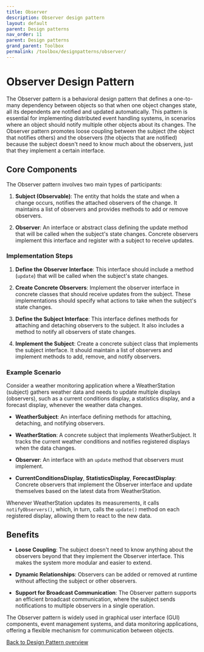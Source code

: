 ```yaml
---
title: Observer
description: Observer design pattern
layout: default
parent: Design patterns
nav_order: 11
parent: Design patterns
grand_parent: Toolbox
permalink: /toolbox/designpatterns/observer/
---
```


# Observer Design Pattern

The Observer pattern is a behavioral design pattern that defines a one-to-many dependency between objects so that when one object changes state, all its dependents are notified and updated automatically. This pattern is essential for implementing distributed event handling systems, in scenarios where an object should notify multiple other objects about its changes. The Observer pattern promotes loose coupling between the subject (the object that notifies others) and the observers (the objects that are notified) because the subject doesn't need to know much about the observers, just that they implement a certain interface.

## Core Components

The Observer pattern involves two main types of participants:

1. **Subject (Observable)**: The entity that holds the state and when a change occurs, notifies the attached observers of the change. It maintains a list of observers and provides methods to add or remove observers.

2. **Observer**: An interface or abstract class defining the update method that will be called when the subject's state changes. Concrete observers implement this interface and register with a subject to receive updates.

### Implementation Steps

1. **Define the Observer Interface**: This interface should include a method (`update`) that will be called when the subject's state changes.

2. **Create Concrete Observers**: Implement the observer interface in concrete classes that should receive updates from the subject. These implementations should specify what actions to take when the subject's state changes.

3. **Define the Subject Interface**: This interface defines methods for attaching and detaching observers to the subject. It also includes a method to notify all observers of state changes.

4. **Implement the Subject**: Create a concrete subject class that implements the subject interface. It should maintain a list of observers and implement methods to add, remove, and notify observers.

### Example Scenario

Consider a weather monitoring application where a WeatherStation (subject) gathers weather data and needs to update multiple displays (observers), such as a current conditions display, a statistics display, and a forecast display, whenever the weather data changes.

- **WeatherSubject**: An interface defining methods for attaching, detaching, and notifying observers.

- **WeatherStation**: A concrete subject that implements WeatherSubject. It tracks the current weather conditions and notifies registered displays when the data changes.

- **Observer**: An interface with an `update` method that observers must implement.

- **CurrentConditionsDisplay**, **StatisticsDisplay**, **ForecastDisplay**: Concrete observers that implement the Observer interface and update themselves based on the latest data from WeatherStation.

Whenever WeatherStation updates its measurements, it calls `notifyObservers()`, which, in turn, calls the `update()` method on each registered display, allowing them to react to the new data.

## Benefits

- **Loose Coupling**: The subject doesn't need to know anything about the observers beyond that they implement the Observer interface. This makes the system more modular and easier to extend.

- **Dynamic Relationships**: Observers can be added or removed at runtime without affecting the subject or other observers.

- **Support for Broadcast Communication**: The Observer pattern supports an efficient broadcast communication, where the subject sends notifications to multiple observers in a single operation.

The Observer pattern is widely used in graphical user interface (GUI) components, event management systems, and data monitoring applications, offering a flexible mechanism for communication between objects.

[Back to Design Pattern overview](./README.md)
